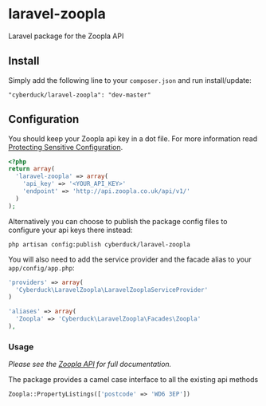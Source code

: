 # laravel-zoopla
Laravel package for the Zoopla API

## Install

Simply add the following line to your `composer.json` and run install/update:

    "cyberduck/laravel-zoopla": "dev-master"

## Configuration

You should keep your Zoopla api key in a dot file. For more information read [Protecting Sensitive Configuration](http://laravel.com/docs/configuration#protecting-sensitive-configuration).

```php
<?php
return array(
  'laravel-zoopla' => array(
    'api_key' => '<YOUR_API_KEY>'
    'endpoint' => 'http://api.zoopla.co.uk/api/v1/'
  )
);
```

Alternatively you can choose to publish the package config files to configure your api keys there instead:

    php artisan config:publish cyberduck/laravel-zoopla

You will also need to add the service provider and the facade alias to your `app/config/app.php`:

```php
'providers' => array(
  'Cyberduck\LaravelZoopla\LaravelZooplaServiceProvider'
)

'aliases' => array(
  'Zoopla' => 'Cyberduck\LaravelZoopla\Facades\Zoopla'
),
```

### Usage

*Please see the [Zoopla API](http://developer.zoopla.com/docs) for full documentation.*

The package provides a camel case interface to all the existing api methods

```php
Zoopla::PropertyListings(['postcode' => 'WD6 3EP'])
```